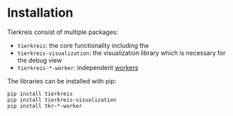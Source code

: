 # Installation

Tierkreis consist of multiple packages:

- `tierkreis`: the core functionality including the 
- `tierkreis-visualization`: the visualization library which is necessary for the debug view
- `tierkreis-*-worker`: independent [workers](./core_concepts)

The libraries can be installed with pip:
```
pip install tierkreis
pip install tierkreis-visualization
pip install tkr-*-worker
```

